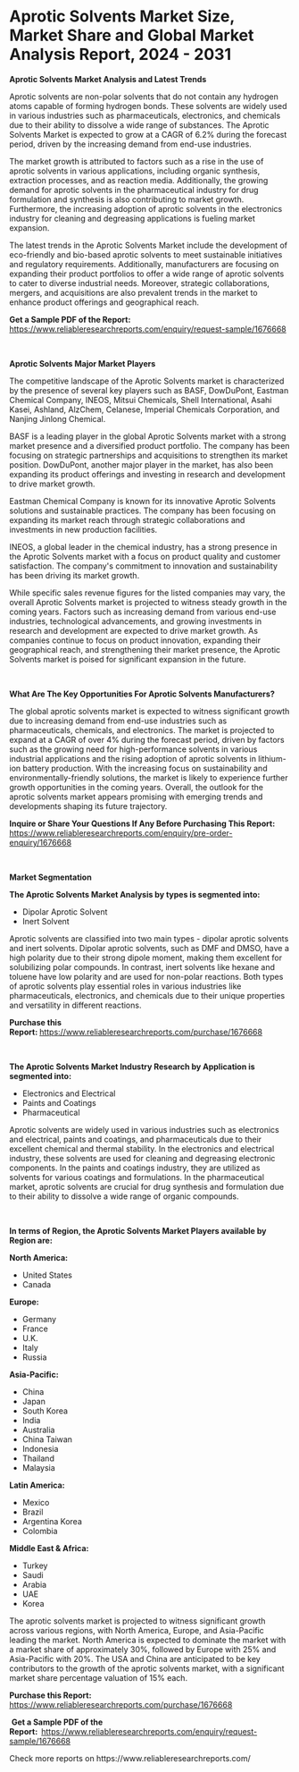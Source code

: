 <p><h1>Aprotic Solvents Market Size, Market Share and Global Market Analysis Report, 2024 - 2031</h1></p><p><strong>Aprotic Solvents Market Analysis and Latest Trends</strong></p>
<p><p>Aprotic solvents are non-polar solvents that do not contain any hydrogen atoms capable of forming hydrogen bonds. These solvents are widely used in various industries such as pharmaceuticals, electronics, and chemicals due to their ability to dissolve a wide range of substances. The Aprotic Solvents Market is expected to grow at a CAGR of 6.2% during the forecast period, driven by the increasing demand from end-use industries.</p><p>The market growth is attributed to factors such as a rise in the use of aprotic solvents in various applications, including organic synthesis, extraction processes, and as reaction media. Additionally, the growing demand for aprotic solvents in the pharmaceutical industry for drug formulation and synthesis is also contributing to market growth. Furthermore, the increasing adoption of aprotic solvents in the electronics industry for cleaning and degreasing applications is fueling market expansion.</p><p>The latest trends in the Aprotic Solvents Market include the development of eco-friendly and bio-based aprotic solvents to meet sustainable initiatives and regulatory requirements. Additionally, manufacturers are focusing on expanding their product portfolios to offer a wide range of aprotic solvents to cater to diverse industrial needs. Moreover, strategic collaborations, mergers, and acquisitions are also prevalent trends in the market to enhance product offerings and geographical reach.</p></p>
<p><strong>Get a Sample PDF of the Report:&nbsp;</strong> <a href="https://www.reliableresearchreports.com/enquiry/request-sample/1676668">https://www.reliableresearchreports.com/enquiry/request-sample/1676668</a></p>
<p>&nbsp;</p>
<p><strong>Aprotic Solvents Major Market Players</strong></p>
<p><p>The competitive landscape of the Aprotic Solvents market is characterized by the presence of several key players such as BASF, DowDuPont, Eastman Chemical Company, INEOS, Mitsui Chemicals, Shell International, Asahi Kasei, Ashland, AlzChem, Celanese, Imperial Chemicals Corporation, and Nanjing Jinlong Chemical.</p><p>BASF is a leading player in the global Aprotic Solvents market with a strong market presence and a diversified product portfolio. The company has been focusing on strategic partnerships and acquisitions to strengthen its market position. DowDuPont, another major player in the market, has also been expanding its product offerings and investing in research and development to drive market growth.</p><p>Eastman Chemical Company is known for its innovative Aprotic Solvents solutions and sustainable practices. The company has been focusing on expanding its market reach through strategic collaborations and investments in new production facilities.</p><p>INEOS, a global leader in the chemical industry, has a strong presence in the Aprotic Solvents market with a focus on product quality and customer satisfaction. The company's commitment to innovation and sustainability has been driving its market growth.</p><p>While specific sales revenue figures for the listed companies may vary, the overall Aprotic Solvents market is projected to witness steady growth in the coming years. Factors such as increasing demand from various end-use industries, technological advancements, and growing investments in research and development are expected to drive market growth. As companies continue to focus on product innovation, expanding their geographical reach, and strengthening their market presence, the Aprotic Solvents market is poised for significant expansion in the future.</p></p>
<p>&nbsp;</p>
<p><strong>What Are The Key Opportunities For Aprotic Solvents Manufacturers?</strong></p>
<p><p>The global aprotic solvents market is expected to witness significant growth due to increasing demand from end-use industries such as pharmaceuticals, chemicals, and electronics. The market is projected to expand at a CAGR of over 4% during the forecast period, driven by factors such as the growing need for high-performance solvents in various industrial applications and the rising adoption of aprotic solvents in lithium-ion battery production. With the increasing focus on sustainability and environmentally-friendly solutions, the market is likely to experience further growth opportunities in the coming years. Overall, the outlook for the aprotic solvents market appears promising with emerging trends and developments shaping its future trajectory.</p></p>
<p><strong>Inquire or Share Your Questions If Any Before Purchasing This Report:</strong> <a href="https://www.reliableresearchreports.com/enquiry/pre-order-enquiry/1676668">https://www.reliableresearchreports.com/enquiry/pre-order-enquiry/1676668</a></p>
<p>&nbsp;</p>
<p><strong>Market Segmentation</strong></p>
<p><strong>The Aprotic Solvents Market Analysis by types is segmented into:</strong></p>
<p><ul><li>Dipolar Aprotic Solvent</li><li>Inert Solvent</li></ul></p>
<p><p>Aprotic solvents are classified into two main types - dipolar aprotic solvents and inert solvents. Dipolar aprotic solvents, such as DMF and DMSO, have a high polarity due to their strong dipole moment, making them excellent for solubilizing polar compounds. In contrast, inert solvents like hexane and toluene have low polarity and are used for non-polar reactions. Both types of aprotic solvents play essential roles in various industries like pharmaceuticals, electronics, and chemicals due to their unique properties and versatility in different reactions.</p></p>
<p><strong>Purchase this Report:&nbsp;</strong><a href="https://www.reliableresearchreports.com/purchase/1676668">https://www.reliableresearchreports.com/purchase/1676668</a></p>
<p>&nbsp;</p>
<p><strong>The Aprotic Solvents Market Industry Research by Application is segmented into:</strong></p>
<p><ul><li>Electronics and Electrical</li><li>Paints and Coatings</li><li>Pharmaceutical</li></ul></p>
<p><p>Aprotic solvents are widely used in various industries such as electronics and electrical, paints and coatings, and pharmaceuticals due to their excellent chemical and thermal stability. In the electronics and electrical industry, these solvents are used for cleaning and degreasing electronic components. In the paints and coatings industry, they are utilized as solvents for various coatings and formulations. In the pharmaceutical market, aprotic solvents are crucial for drug synthesis and formulation due to their ability to dissolve a wide range of organic compounds.</p></p>
<p>&nbsp;</p>
<p><strong>In terms of Region, the Aprotic Solvents Market Players available by Region are:</strong></p>
<p>
    <p> <strong> North America: </strong>
        <ul>
            <li>United States</li>
            <li>Canada</li>
        </ul>
        </p> 
    <p> <strong> Europe: </strong>
        <ul>
            <li>Germany</li>
            <li>France</li>
            <li>U.K.</li>
            <li>Italy</li>
            <li>Russia</li>
        </ul>
        </p> 
    <p> <strong> Asia-Pacific: </strong>
        <ul>
            <li>China</li>
            <li>Japan</li>
            <li>South Korea</li>
            <li>India</li>
            <li>Australia</li>
            <li>China Taiwan</li>
            <li>Indonesia</li>
            <li>Thailand</li>
            <li>Malaysia</li>
        </ul>
        </p> 
    <p> <strong> Latin America: </strong>
        <ul>
            <li>Mexico</li>
            <li>Brazil</li>
            <li>Argentina Korea</li>
            <li>Colombia</li>
        </ul>
        </p> 
    <p> <strong> Middle East & Africa: </strong>
        <ul>
            <li>Turkey</li>
            <li>Saudi</li>
            <li>Arabia</li>
            <li>UAE</li>
            <li>Korea</li>
        </ul>
    </p>
    </p>
<p><p>The aprotic solvents market is projected to witness significant growth across various regions, with North America, Europe, and Asia-Pacific leading the market. North America is expected to dominate the market with a market share of approximately 30%, followed by Europe with 25% and Asia-Pacific with 20%. The USA and China are anticipated to be key contributors to the growth of the aprotic solvents market, with a significant market share percentage valuation of 15% each.</p></p>
<p><strong>Purchase this Report: </strong><a href="https://www.reliableresearchreports.com/purchase/1676668">https://www.reliableresearchreports.com/purchase/1676668</a></p>
<p>&nbsp;<strong>Get a Sample PDF of the Report:&nbsp;&nbsp;</strong><a href="https://www.reliableresearchreports.com/enquiry/request-sample/1676668">https://www.reliableresearchreports.com/enquiry/request-sample/1676668</a></p>
<p><strong></strong></p>
<p>Check more reports on https://www.reliableresearchreports.com/</p>